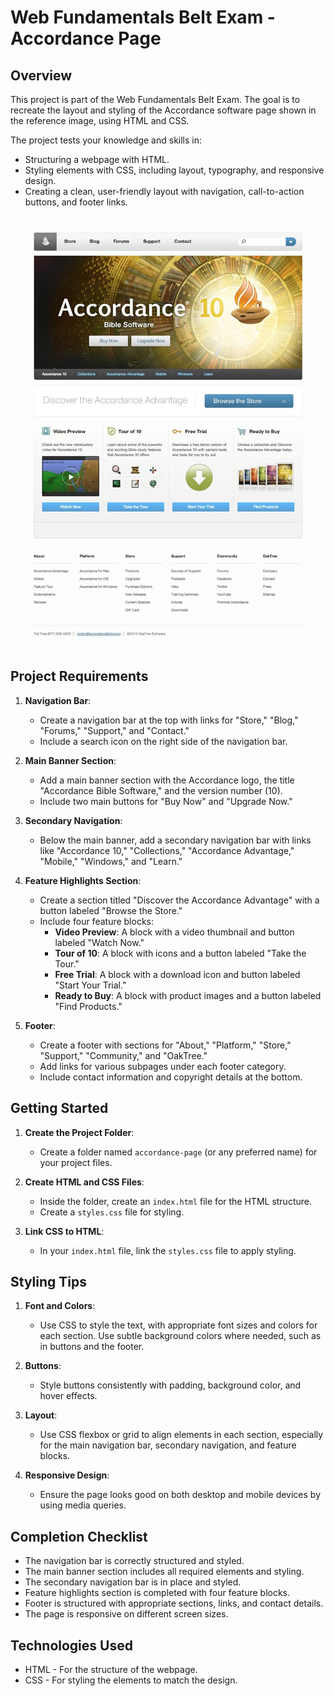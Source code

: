 # Web Fundamentals Belt Exam - Accordance Page

## Overview

This project is part of the Web Fundamentals Belt Exam. The goal is to recreate the layout and styling of the Accordance software page shown in the reference image, using HTML and CSS.

The project tests your knowledge and skills in:
- Structuring a webpage with HTML.
- Styling elements with CSS, including layout, typography, and responsive design.
- Creating a clean, user-friendly layout with navigation, call-to-action buttons, and footer links.

![Accordance Belt Exam](a-accordance.jpg)

## Project Requirements

1. **Navigation Bar**: 
   - Create a navigation bar at the top with links for "Store," "Blog," "Forums," "Support," and "Contact."
   - Include a search icon on the right side of the navigation bar.

2. **Main Banner Section**:
   - Add a main banner section with the Accordance logo, the title "Accordance Bible Software," and the version number (10).
   - Include two main buttons for "Buy Now" and "Upgrade Now."

3. **Secondary Navigation**:
   - Below the main banner, add a secondary navigation bar with links like "Accordance 10," "Collections," "Accordance Advantage," "Mobile," "Windows," and "Learn."

4. **Feature Highlights Section**:
   - Create a section titled "Discover the Accordance Advantage" with a button labeled "Browse the Store."
   - Include four feature blocks:
     - **Video Preview**: A block with a video thumbnail and button labeled "Watch Now."
     - **Tour of 10**: A block with icons and a button labeled "Take the Tour."
     - **Free Trial**: A block with a download icon and button labeled "Start Your Trial."
     - **Ready to Buy**: A block with product images and a button labeled "Find Products."

5. **Footer**:
   - Create a footer with sections for "About," "Platform," "Store," "Support," "Community," and "OakTree."
   - Add links for various subpages under each footer category.
   - Include contact information and copyright details at the bottom.

## Getting Started

1. **Create the Project Folder**:
   - Create a folder named `accordance-page` (or any preferred name) for your project files.
   
2. **Create HTML and CSS Files**:
   - Inside the folder, create an `index.html` file for the HTML structure.
   - Create a `styles.css` file for styling.

3. **Link CSS to HTML**:
   - In your `index.html` file, link the `styles.css` file to apply styling.

## Styling Tips

1. **Font and Colors**:
   - Use CSS to style the text, with appropriate font sizes and colors for each section. Use subtle background colors where needed, such as in buttons and the footer.
   
2. **Buttons**:
   - Style buttons consistently with padding, background color, and hover effects.
   
3. **Layout**:
   - Use CSS flexbox or grid to align elements in each section, especially for the main navigation bar, secondary navigation, and feature blocks.

4. **Responsive Design**:
   - Ensure the page looks good on both desktop and mobile devices by using media queries.


## Completion Checklist
- The navigation bar is correctly structured and styled.
-  The main banner section includes all required elements and styling.
-  The secondary navigation bar is in place and styled.
- Feature highlights section is completed with four feature blocks.
- Footer is structured with appropriate sections, links, and contact details.
- The page is responsive on different screen sizes.

## Technologies Used
- HTML - For the structure of the webpage.
- CSS - For styling the elements to match the design.